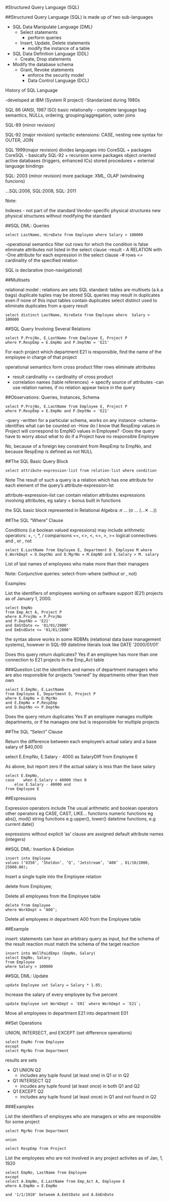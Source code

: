 #Structured Query Language (SQL) 

##Structured Query Language (SQL) 
is made up of two sub-languages

- SQL Data Manipulate Language (DML)
	- Select statements
		- perform queries
	- Insert, Update, Delete statements
		- modify the instance of a  table
- SQL Data Definition Language (DDL)
	- Create, Drop statements
- Modify the database schema
	- Grant, Revoke statements
		- enforce the security model
		- Data Control Language (DCL)

History of SQL Language

-developed at IBM (System R project)
-Standarized during 1980s

SQL 86 (ANSI, 1987 ISO)
basic relationally - complete language
bag semantics, NULLs, ordering, grouping/aggregation, outer joins

SQL-89 (minor revision)

SQL-92 (major revision)
syntactic extensions: CASE, nesting
new syntax for OUTER, JOIN

SQL 1999(major revision)
divides languages into CoreSQL + packages
CoreSQL - basically SQL-92 + recursion
some packages
object oriented
active databases (triggers, enhanced ICs)
stored procedures + external language bindings

SQL: 2003 (minor revision)
more package: XML, OLAP (windowing funcions)

...SQL:2006, SQL:2008, SQL: 2011

Note:

Indexes - not part of the standard
Vendor-specific physical structures
new physical structures without modifying the standard

##SQL DML: Queries

`select LastName, HireDate from Employee where Salary > 100000`

-operational semantics
filter out rows for which the condition is false
eliminate attributes not listed in the select clause
-result - A RELATION with
	-One attribute for each expression in the select clause
	-# rows <= cardinality of the specified relation

SQL is declarative (non-navigational)

##Multisets

relational model : relations are sets
SQL standard: tables are multisets (a.k.a bags)
duplicate tuples may be stored
SQL queries may result in duplicates even if none of this input tables contain duplicates
select distinct used to eliminate duplicates from a query result

`select distinct LastName, HireDate from Employee where  Salary > 100000`

##SQL Query Involving Several Relations
```
select P.ProjNo, E.LastName from Employee E, Project P
where P.RespEmp = E.EmpNo and P.DeptNo = 'E21'
```
For each project which department E21 is responsible, find the name of the employee in charge of that project

operational semantics
form cross product
filter rows
eliminate attributes
- result cardinality <= cardinality of cross product
- correlation names (table references) -> specify source of attributes 
	-can use relation names, if no relation appear twice in the query


##Observations: Queries, Instances, Schema

```
select P.ProjNo, E.LastName from Employee E, Project P
where P.RespEmp = E.EmpNo and P.DeptNo = 'E21'
```
-query -written for a particular schema, works on any instance
-schema- identifies what can be counted on
-How do I know that RespEmp values in Project will correspond to EmpNO values in Employee?
-Does the query have to worry about what to do if a Project have no responsible Employee

No, because of a foreign key constraint from RespEmp to EmpNo, and because RespEmp is defined as not NULL

##The SQL Basic Query Block

`select attribute-expression-list from relation-list where condition`

Note
The result of such a query is a relation which has one attribute for each element of the query’s attribute-expression-lst

attribute-expression-list can contain
relation attributes
expressions involving attributes, eg salary + bonus
built in functions

the SQL basic block represented in Relational Algebra: 𝜋 … (σ … (...✕ …))


##The SQL “Where” Clause

Conditions (i.e boolean valued expressions) may include
arithmetic operators: +, -, *, /
comparisons ==, <>, <, <=, >, >=
logical connectives: and , or , not
```
select E.LastName from Employee E, Department D. Employee M where E.WorkDept = D.DeptNo and D.MgrNo = M.EmpNO and E.Salary > M. salary
```
List of last names of employees who make more than their managers

Note:
Conjunctive queries: select-from-where (without or , not)

Examples:

List the identifiers of employees working on software support (E21) projects as of January 1, 2000.
```
select EmpNo 
from Emp_Act A, Project P 
where A.ProjNo = P.ProjNo 
and P.DeptNo = 'E21' 
and EmStDate <= '01/01/2000'
and EmEndDate <= '01/01/2000'
```
the syntax above works in some RDBMs (relational data base management systems), however in SQL-99 datetime literals look like DATE '2000/01/01'

Does this query return duplicates?
Yes if an employee has more than one connection to E21 projects in the Emp_Act table

###Question
List the identifiers and names of department managers who are also responsible for projects “owned” by departments other than their own
```
select E.EmpNo, E.LastName 
from Employee E, Department D, Project P 
where E.EmpNo = D.MgrNo
and E.EmpNo = P.RespEmp
and D.DeptNo <> P.DeptNo
```
Does the query return duplicates
Yes If an employee manages multiple departments, or if he manages one but is responsible for multiple projects

##The SQL “Select” Clause

Return the difference between each employee’s actual salary and a base salary of $40,000

select E.EmpNo, E.Salary - 4000 as SalaryDIff from Employee E

As above, but report zero if the actual salary is less than the base salary
```
select E.EmpNo, 
case 	when E.Salary < 40000 then 0
	else E.Salary - 40000 end
from Employee E
```
##Expressions

Expression operators include
The usual arithmetic and boolean operators
other operators eg CASE,  CAST, LIKE…
functions
numeric functions eg abs(), mod()
string functions e.g upper(), lower()
datetime functions, e.g current date()

expressions without explicit ’as’ clause are assigned default attribute names (integers)

##SQL DML: Insertion & Deletion
```
insert into Employee
values (‘0350’, ‘Sheldon’, ‘Q’, ‘Jetstream’, ‘A00’ , 01/10/2000, 25000.00);
```
Insert a single tuple into the Employee relation

delete from Employee; 

Delete all employees from the Employee table

```
delete from Employee 
where WorkDept = ‘A00’;
```
Delete all employees in department A00 from the Employee table

##Example

insert: statements can have an arbitrary query as input, but the schema of the result reaction must match the schema of the target reaction
```
insert into WellPaidEmps (EmpNo, Salary(
select EmpNo, Salary
from Employee
where Salary > 100000
```

##SQL DML: Update

```
update Employee set Salary = Salary * 1.05;
```
Increase the salary of every employee by five percent

```
update Employee set WorkDept = `E01` where WorkDept = `E21`;
```

Move all employees in department E21  into department E01

##Set Operations

UNION, INTERSECT, and EXCEPT (set difference operations)

```
select EmpNo from Employee
except
select MgrNo from Department
```

results are sets
- Q1 UNION Q2
	- includes any tuple found (at least one) in Q1 or in Q2
- Q1 INTERSECT Q2
	- incudes any tuple found (at least once) in both Q1 and Q2
- Q1 EXCEPT Q2
	- includes any tuple found (at least once) in Q1 and not found in Q2

###Examples

List the identifiers of employyes who are managers or who are responsible for some project

```
select MgrNo from Department 

union 

select RespEmp from Project
```

List the employees who are not involved in any project activites as of Jan, 1, 1920

```
select EmpNo, LastName from Employee
except
select A.EmpNo, E.LastName from Emp_Act A, Employee E 
where A.EmpNo = E.EmpNo

and '1/1/1920' betweem A.EmStDate and A.EmEnDate
```
